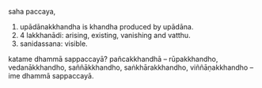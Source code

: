 saha  paccaya, 
1. upādānakkhandha is khandha  produced by upādāna.
2. 4 lakkhanādi: arising, existing, vanishing and vatthu.
3. sanidassana: visible.

katame dhammā sappaccayā? pañcakkhandhā – rūpakkhandho, vedanākkhandho, saññākkhandho, saṅkhārakkhandho, viññāṇakkhandho – ime dhammā sappaccayā.